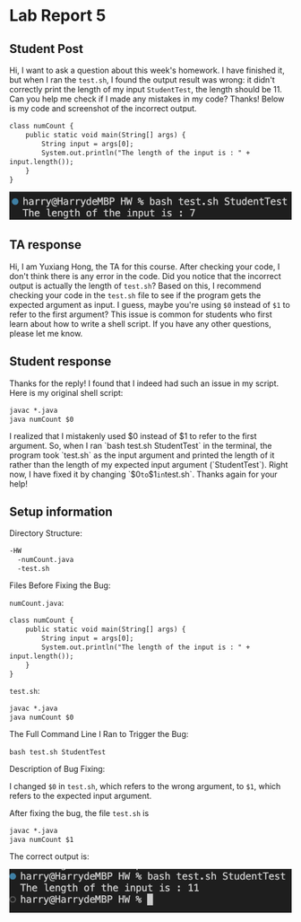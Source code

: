 # Lab Report 5

## Student Post

Hi, I want to ask a question about this week's homework. I have finished it, but when I ran the `test.sh`, I found the output result was wrong: it didn't correctly print the length of my input `StudentTest`, the length should be 11. Can you help me check if I made any mistakes in my code? Thanks! Below is my code and screenshot of the incorrect output.

```
class numCount {
    public static void main(String[] args) {
        String input = args[0];
        System.out.println("The length of the input is : " + input.length());
    }
}
```

![Image](incorrect.png)

## TA response

Hi, I am Yuxiang Hong, the TA for this course. After checking your code, I don't think there is any error in the code. Did you notice that the incorrect output is actually the length of `test.sh`? Based on this, I recommend checking your code in the `test.sh` file to see if the program gets the expected argument as input. I guess, maybe you're using `$0` instead of `$1` to refer to the first argument? This issue is common for students who first learn about how to write a shell script. If you have any other questions, please let me know.

## Student response

Thanks for the reply! I found that I indeed had such an issue in my script.
Here is my original shell script:

```
javac *.java
java numCount $0
```

I realized that I mistakenly used $0 instead of $1 to refer to the first argument. So, when I ran `bash test.sh StudentTest` in the terminal, the program took `test.sh` as the input argument and printed the length of it rather than the length of my expected input argument (`StudentTest`). Right now, I have fixed it by changing `$0` to `$1` in `test.sh`. Thanks again for your help!

## Setup information

Directory Structure:

```
-HW
  -numCount.java
  -test.sh
```

Files Before Fixing the Bug:

`numCount.java`:

```
class numCount {
    public static void main(String[] args) {
        String input = args[0];
        System.out.println("The length of the input is : " + input.length());
    }
}
```

`test.sh`:

```
javac *.java
java numCount $0
```

The Full Command Line I Ran to Trigger the Bug:

`bash test.sh StudentTest`

Description of Bug Fixing:

I changed `$0` in `test.sh`, which refers to the wrong argument, to `$1`, which refers to the expected input argument.

After fixing the bug, the file `test.sh` is

```
javac *.java
java numCount $1
```

The correct output is:

![Image](correct.png)
